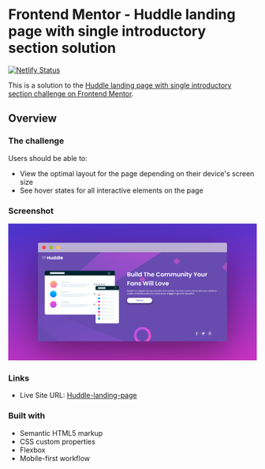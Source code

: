 # Frontend Mentor - Huddle landing page with single introductory section solution

[![Netlify Status](https://api.netlify.com/api/v1/badges/32a977dd-6c74-4e1c-bc7d-fcef161f3cbf/deploy-status)](https://app.netlify.com/sites/frontend-challenge-huddle-landing-page/deploys)

This is a solution to the [Huddle landing page with single introductory section challenge on Frontend Mentor](https://www.frontendmentor.io/challenges/huddle-landing-page-with-a-single-introductory-section-B_2Wvxgi0).

## Overview

### The challenge

Users should be able to:

- View the optimal layout for the page depending on their device's screen size
- See hover states for all interactive elements on the page

### Screenshot

![](./screenshot.png)

### Links

- Live Site URL: [Huddle-landing-page](https://frontend-challenge-huddle-landing-page.netlify.app/)

### Built with

- Semantic HTML5 markup
- CSS custom properties
- Flexbox
- Mobile-first workflow
